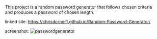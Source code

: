 This project is a random password generator that follows chosen criteria and produces a password of chosen length.

linked site: https://chrisdorner1.github.io/Random-Password-Generator/

screenshot:
![passwordgenerator](https://user-images.githubusercontent.com/122653164/230738226-f17db879-78e1-474b-a854-6991acf4b45e.png)
